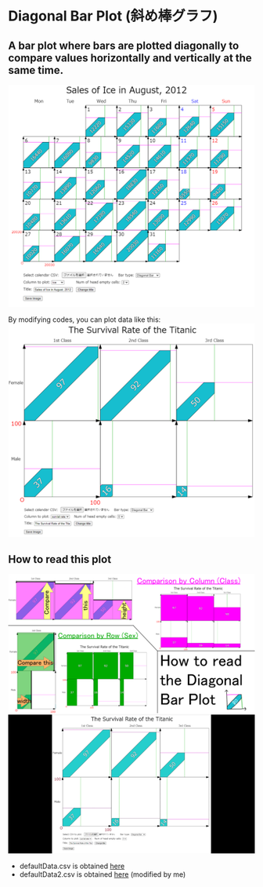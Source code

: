# Diagonal Bar Plot (斜め棒グラフ)
## A bar plot where bars are plotted diagonally to compare values horizontally and vertically at the same time.

![screenshot of a diagonal bar plot](images/defaultData_screenshot.png)

By modifying codes, you can plot data like this:
![screenshot of a diagonal bar plot 2](images/defaultData2_screenshot.png)

## How to read this plot
![image of how to read](images/how_to_read.png)
![gif of flipping plot](images/defaultData2_flip.gif)


- defaultData.csv is obtained [here](https://github.com/ytakefuji/ensemble-machine-learning/blob/master/ice.csv)
- defaultData2.csv is obtained [here](https://www.kaggle.com/code/ukveteran/pivot-tables-titanic-dataset-jma/notebook) (modified by me)